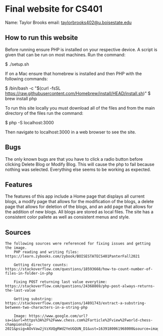 # Final website for CS401

Name: Taylor Brooks
email: taylorbrooks402@u.boisestate.edu

## How to run this website

Before running ensure PHP is installed on your respective device. A script is given that can be run on most machines. Run the command:

$ ./setup.sh

If on a Mac ensure that homebrew is installed and then PHP with the following commands:

$ /bin/bash -c "$(curl -fsSL https://raw.githubusercontent.com/Homebrew/install/HEAD/install.sh)"
$ brew install php

To run this site locally you must download all of the files and from the main directory of the files run the command:

$ php -S localhost:3000

Then navigate to localhost:3000 in a web browser to see the site. 

## Bugs

The only known bugs are that you have to click a radio button before clicking Delete Blog or Modify Blog. This will cause the php to fail because nothing was selected. Everything else seems to be working as expected. 

## Features

The features of this app include a Home page that displays all current blogs, a modify page that allows for the modification of the blogs, a delete page that allows for deletion of the blogs, and an add page that allows for the addition of new blogs. All blogs are stored as local files. The site has a consistent color pallete as well as consistent menus and style.

## Sources
    The following sources were referenced for fixing issues and getting the image.
        PHP reading and writing files: https://learn.zybooks.com/zybook/BOISESTATECS401PanterFall2021 

        Getting directory counts: https://stackoverflow.com/questions/18593668/how-to-count-number-of-files-in-folder-in-php

        Fixing POST returning last value everytime: https://stackoverflow.com/questions/24368869/php-post-always-returns-the-last-value

        Getting substring: https://stackoverflow.com/questions/14891743/extract-a-substring-between-two-characters-in-a-string-php

        Image: https://www.google.com/url?sa=i&url=https%3A%2F%2Fwww.chess.com%2Farticle%2Fview%2Fworld-chess-championship-2021&psig=AOvVaw2jVzXUQgRWd2YeUGQUN_D1&ust=1639180061968000&source=images&cd=vfe&ved=0CAsQjRxqFwoTCIiJwY_01_QCFQAAAAAdAAAAABAD